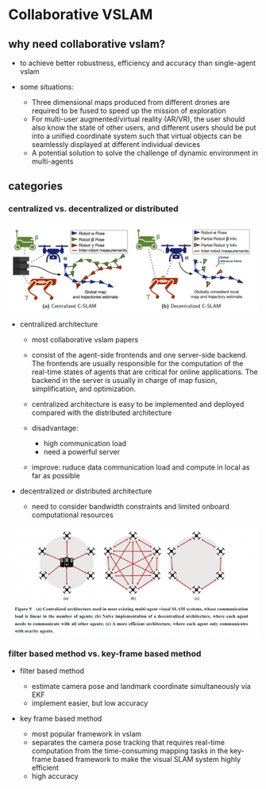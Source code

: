 # Collaborative VSLAM

## why need collaborative vslam?
* to achieve better robustness, efficiency and accuracy than single-agent vslam
* some situations:

    * Three dimensional maps produced from different drones are required to be fused to speed up the mission of exploration
    * For multi-user augmented/virtual reality (AR/VR), the user should also know the state of other users, and different users should be put into a unified coordinate system such that virtual objects can be seamlessly displayed at different individual devices
    * A potential solution to solve the challenge of dynamic environment in multi-agents

## categories
### centralized vs. decentralized or distributed
![](cent_vs_decent.png)
* centralized architecture

    * most collaborative vslam papers
    * consist of the agent-side frontends and one server-side backend. The frontends are usually responsible for the computation of the real-time states of agents that are critical for online applications. The backend in the server is usually in charge of map fusion, simplification, and optimization.
    * centralized architecture is easy to be implemented and deployed compared with the distributed architecture
    * disadvantage:

        * high communication load
        * need a powerful server
    * improve: ruduce data communication load and compute in local as far as possible

* decentralized or distributed architecture

    * need to consider bandwidth constraints and limited onboard computational resources

![](distributed_architecture.png)

### filter based method vs. key-frame based method
* filter based method

    * estimate camera pose and landmark coordinate simultaneously via EKF
    * implement easier, but low accuracy
* key frame based method

    * most popular framework in vslam
    * separates the camera pose tracking that requires real-time computation from the time-consuming mapping tasks in the key-frame based framework to make the visual SLAM system highly efficient
    * high accuracy